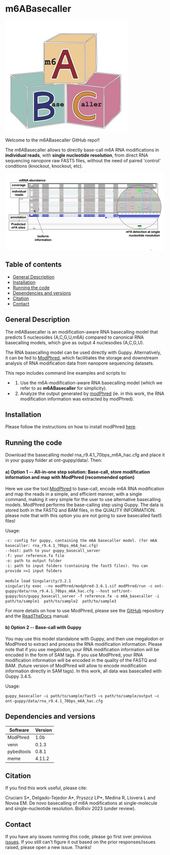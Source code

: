 # m6ABasecaller

![alt text](./img/logo_m6ABC.jpg "m6ABC_logo")

Welcome to the m6ABasecaller GitHub repo!! 

The m6ABasecaller allows to directly base-call m6A RNA modifications in **individual reads**, with **single nucleotide resolution**, from direct RNA sequencing nanopore raw FAST5 files, without the need of paired 'control' conditions (knockout, knockout, etc). 

![alt text](./img/m6ABasecaller_IGV.png "m6ABasecaller_IGV")

## Table of contents
- [General Description](#General-description)
- [Installation](#Installation)
- [Running the code](#Running-the-code)
- [Dependencies and versions](#Dependencies-and-versions)
- [Citation](#Citation) 
- [Contact](#Contact) 


## General Description
The m6ABasecaller is an modification-aware RNA basecalling model that predicts 5 nucleosides (A,C,G,U,m6A) compared to canonical RNA basecalling models, which give as output 4 nuclesodies (A,C,G,U). 

The RNA basecalling model can be used directly with Guppy. Alternatively, it can be fed to [ModPhred](https://modphred.readthedocs.io/en/latest/), which facilitiates the storage and downstream analysis of RNA modification data from nanopore sequencing datasets. 

This repo includes command line examples and scripts to: 
* 1. Use the m6A-modification-aware RNA basecalling model (which we refer to as **m6ABasecaller** for simplicity). 
* 2. Analyze the output generated by [modPhred](https://github.com/novoalab/modPhred) (ie. in this work, the RNA modification information was extracted by modPhred).


## Installation 

Please follow the instructions on how to install modPhred [here](https://modphred.readthedocs.io/en/latest/install.html).

## Running the code

Download the basecalling model rna_r9.4.1_70bps_m6A_hac.cfg and place it in your guppy folder at ont-guppy/data/. Then:


#### a) Option 1 --  All-in-one step solution: Base-call, store modification information and map with ModPhred (recommended option)
Here we use the tool [ModPhred](https://github.com/novoalab/modPhred) to base-call, encode m6A RNA modification and map the reads in a simple, and efficient manner, with a single command, making it very simple for the user to use alternative basecalling models.  ModPhred performs the base-calling step using Guppy. The data is stored both in the FASTQ and BAM files, in the QUALITY INFORMATION. please note that with this option you are not going to save basecalled fast5 files! 

Usage: 
```
-c: config for guppy, containing the m6A basecaller model. (for m6A basecaller: rna_r9.4.1_70bps_m6A_hac.cfg)
--host: path to your guppy_basecall_server
-f: your reference.fa file
-o: path to output folder
-i: path to input folders (containing the fast5 files). You can provide >=1 input folders

module load Singularity/3.2.1
singularity exec --nv modPhred/modphred-3.6.1.sif modPhred/run -c ont-guppy/data/rna_r9.4.1_70bps_m6A_hac.cfg --host soft/ont-guppy/bin/guppy_basecall_server -f reference.fa -o m6A_basecaller -i path/to/sample1  path/to/sample2  path/to/sample3 

```

For more details on how to use ModPhred, please see the [GitHub](https://github.com/novoalab/modPhred) repository and the [ReadTheDocs](https://modphred.readthedocs.io/en/latest/install.html) manual.

#### b) Option 2 -- Base-call with Guppy 
You may use this model standalone with Guppy, and then use megalodon or ModPhred to extract and process the RNA modification information. Please note that if you use megalodon, your RNA modification information will be encoded in the form of SAM tags. If you use ModPhred, your RNA modification information will be encoded in the quality of the FASTQ and BAM. (future version of ModPhred will allow to encode modification information directly in SAM tags). In this work, all data was basecalled with Guppy 3.4.5.

Usage: 
```
guppy_basecaller –i path/to/sample/fast5 –s path/to/sample/output –c ont-guppy/data/rna_r9.4.1_70bps_m6A_hac.cfg
```

## Dependencies and versions

Software | Version 
--- | ---
ModPhred | 1.0b
venn | 0.1.3
pybedtools | 0.8.1
meme | 4.11.2

## Citation
  
If you find this work useful, please cite: 

Cruciani S*, Delgado-Tejedor A*, Pryszcz LP*, Medina R, Llovera L and Novoa EM. De novo basecalling of m6A  modifications at single-molecule and single-nucleotide resolution. BioRxiv 2023 (under review). 
  
## Contact
If you have any issues running this code, please go first over previous [issues](https://github.com/novoalab/m6ABasecaller/issues). If you still can't figure it out based on the prior responses/issues raised, please open a new issue. Thanks!   
